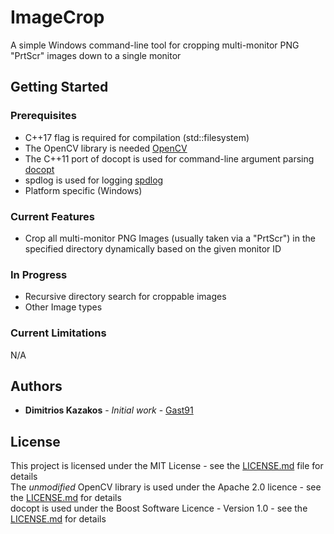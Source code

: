 # ImageCrop
A simple Windows command-line tool for cropping multi-monitor PNG "PrtScr" images down to a single monitor

## Getting Started

### Prerequisites
* C++17 flag is required for compilation (std::filesystem)
* The OpenCV library is needed [OpenCV](https://github.com/opencv/opencv)
* The C++11 port of docopt is used for command-line argument parsing [docopt](https://github.com/docopt/docopt.cpp)
* spdlog is used for logging [spdlog](https://github.com/gabime/spdlog)
* Platform specific (Windows)

### Current Features
* Crop all multi-monitor PNG Images (usually taken via a "PrtScr") in the specified directory dynamically based on the given monitor ID

### In Progress
* Recursive directory search for croppable images
* Other Image types

### Current Limitations
  N/A

## Authors

* **Dimitrios Kazakos** - *Initial work* - [Gast91](https://github.com/Gast91)

## License

This project is licensed under the MIT License - see the [LICENSE.md](LICENSE.md) file for details
<br/>The *unmodified* OpenCV library is used under the Apache 2.0 licence - see the [LICENSE.md](https://github.com/opencv/opencv/blob/master/LICENSE) for details
<br/>docopt is used under the Boost Software Licence - Version 1.0 - see the [LICENSE.md](https://github.com/docopt/docopt.cpp/blob/master/LICENSE-Boost-1.0) for details